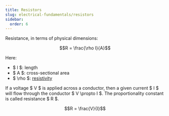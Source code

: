 ```yaml
---
title: Resistors
slug: electrical-fundamentals/resistors
sidebar:
  order: 6
---
```


Resistance, in terms of physical dimensions:

```math
R = \frac{\rho l}{A}
```

Here:

- $ l $: length
- $ A $: cross-sectional area
- $ \rho $:
  [resistivity](/properties-of-materials/electrical-properties/introduction/#resistivity)

If a voltage $ V $ is applied across a conductor, then a given current $ I $
will flow through the conductor $ V \propto I $. The proportionality constant is
called resistance $ R $.

```math
R = \frac{V}{I}
```
